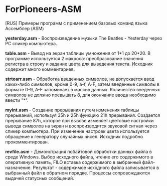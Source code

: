 # ForPioneers-ASM
[RUS] Примеры программ с применением базовых команд языка Ассемблер (ASM)

**yesterday.asm** - Воспроизведение музыки The Beatles - Yesterday через PC спикер компьютера.

**table.asm** - Вывод на экран таблицы умножения от 1&#42;1 до 20&#42;20. В программе используется 2 макроса: преобразование значения регистра в строку и задание цвета для выведения текста. Исходник содержит много комментариев.

**strtoarr.asm** - Обработка введенных символов, не допускается ввод каких-либо символов, кроме 0-9, a-f, A-F, затем введенные символы в формате 0-9, A-F запоминает в массив данных. Количество введенных символов не должно превышать 8, для окончание ввода необходимо ввести &quot;&#42;&quot;. 

**myint.asm** - Создание прерывания путем изменения таблицы прерываний, используя 35h и 25h функцию 21h прерывания. Создается прерывание 87h, которое при вызове изменяет цветовые настройки вывода символов на экран и воспроизводится звуковой сигнал через спикер компьютера. При изменение настроек цвета используется обращение к генератору случайных чисел. Исходник подробно прокомментирован.

**revfile.asm** - Демонстрация побайтовой обработки данных файла в среде Windows. Выбор исходного файла, чтение его содержимого в оперативную память, FILO вставка содержимого в выбранный файл-назначение. Результат - содержимое исходного файла записывается в выбранный файл в обратном порядке. Процессы сопровождаются выдачей статусных сообщений.
